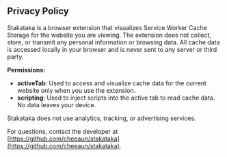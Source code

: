 ## Privacy Policy

Stakataka is a browser extension that visualizes Service Worker Cache Storage for the website you are viewing. The extension does not collect, store, or transmit any personal information or browsing data. All cache data is accessed locally in your browser and is never sent to any server or third party.

**Permissions:**  
- **activeTab**: Used to access and visualize cache data for the current website only when you use the extension.
- **scripting**: Used to inject scripts into the active tab to read cache data. No data leaves your device.

Stakataka does not use analytics, tracking, or advertising services.

For questions, contact the developer at [https://github.com/cheeaun/stakataka](https://github.com/cheeaun/stakataka).